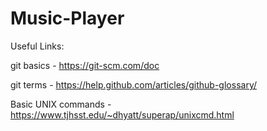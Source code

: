 # Music-Player

Useful Links:

git basics - https://git-scm.com/doc

git terms - https://help.github.com/articles/github-glossary/

Basic UNIX commands - https://www.tjhsst.edu/~dhyatt/superap/unixcmd.html
